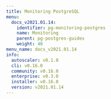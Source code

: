 ```yaml
---
title: Monitoring PostgreSQL
menu:
  docs_v2021.01.14:
    identifier: pg-monitoring-postgres
    name: Monitoring
    parent: pg-postgres-guides
    weight: 40
menu_name: docs_v2021.01.14
info:
  autoscaler: v0.1.0
  cli: v0.16.0
  community: v0.16.0
  enterprise: v0.3.0
  installer: v0.16.0
  version: v2021.01.14
---
```


